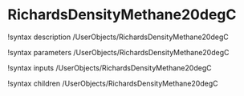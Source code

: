 <!-- MOOSE Documentation Stub: Remove this when content is added. -->

# RichardsDensityMethane20degC

!syntax description /UserObjects/RichardsDensityMethane20degC

!syntax parameters /UserObjects/RichardsDensityMethane20degC

!syntax inputs /UserObjects/RichardsDensityMethane20degC

!syntax children /UserObjects/RichardsDensityMethane20degC

